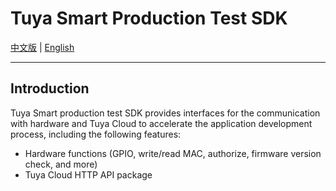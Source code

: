 # Tuya Smart Production Test SDK

[中文版](https://github.com/tuya/tuya-pts-sdk/blob/main/README_zh.md) | [English](https://github.com/tuya/tuya-pts-sdk/blob/main/README.md)

------

## Introduction

Tuya Smart production test SDK provides interfaces for the communication with hardware and Tuya Cloud to accelerate the application development process, including the following features:

- Hardware functions (GPIO, write/read MAC, authorize, firmware version check, and more)
- Tuya Cloud HTTP API package
